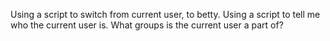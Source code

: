 Using a script to switch from current user, to betty.
Using a script to tell me who the current user is.
What groups is the current user a part of?
